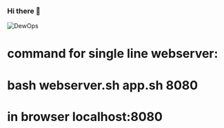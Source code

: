 ### Hi there 👋


![DewOps](https://www.shalb.com/wp-content/uploads/2019/11/Devops1.jpeg)

# command for single line webserver:
# bash webserver.sh app.sh 8080
# in browser localhost:8080